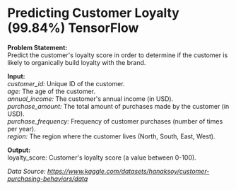 # Predicting Customer Loyalty (99.84%) TensorFlow

__Problem Statement:__<br>
Predict the customer's loyalty score in order to determine if the customer is likely to organically build loyalty with the brand.

__Input:__<br>
_customer_id:_ Unique ID of the customer.<br>
_age:_ The age of the customer.<br>
_annual_income:_ The customer's annual income (in USD).<br>
_purchase_amount:_ The total amount of purchases made by the customer (in USD).<br>
_purchase_frequency:_ Frequency of customer purchases (number of times per year).<br>
_region:_ The region where the customer lives (North, South, East, West).<br>

__Output:__<br>
loyalty_score: Customer's loyalty score (a value between 0-100).<br>

_Data Source: https://www.kaggle.com/datasets/hanaksoy/customer-purchasing-behaviors/data_
